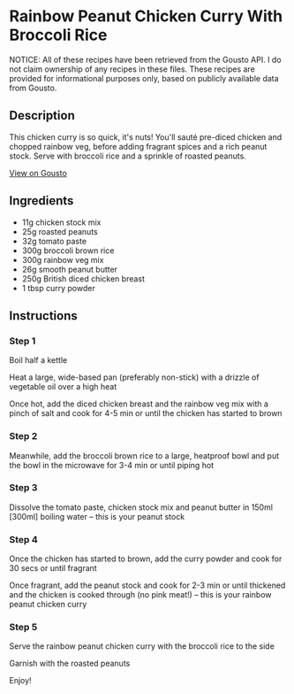 # Rainbow Peanut Chicken Curry With Broccoli Rice

NOTICE: All of these recipes have been retrieved from the Gousto API. I do not claim ownership of any recipes in these files. These recipes are provided for informational purposes only, based on publicly available data from Gousto.

## Description

This chicken curry is so quick, it's nuts! You'll sauté pre-diced chicken and chopped rainbow veg, before adding fragrant spices and a rich peanut stock. Serve with broccoli rice and a sprinkle of roasted peanuts. 

[View on Gousto](https://www.gousto.co.uk/recipes/cookbook/rainbow-peanut-chicken-curry-broccoli-rice)

## Ingredients

- 11g chicken stock mix
- 25g roasted peanuts
- 32g tomato paste
- 300g broccoli brown rice
- 300g rainbow veg mix
- 26g smooth peanut butter
- 250g British diced chicken breast
- 1 tbsp curry powder

## Instructions


### Step 1

Boil half a kettle

Heat a large, wide-based pan (preferably non-stick) with a drizzle of vegetable oil over a high heat

Once hot, add the diced chicken breast and the rainbow veg mix with a pinch of salt and cook for 4-5 min or until the chicken has started to brown


### Step 2

Meanwhile, add the broccoli brown rice to a large, heatproof bowl and put the bowl in the microwave for 3-4 min or until piping hot


### Step 3

Dissolve the tomato paste, chicken stock mix and peanut butter in 150ml<span class="text-danger"> [300ml] </span>boiling water – this is your peanut stock


### Step 4

Once the chicken has started to brown, add the curry powder and cook for 30 secs or until fragrant

Once fragrant, add the peanut stock and cook for 2-3 min or until thickened and the chicken is cooked through (no pink meat!) – this is your rainbow peanut chicken curry

### Step 5

Serve the rainbow peanut chicken curry with the broccoli rice to the side

Garnish with the roasted peanuts

Enjoy!

